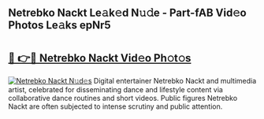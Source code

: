 ## Netrebko Nackt Le𝚊k𝚎d N𝚞𝚍e - Part-fAB Vid𝚎o Photos Le𝚊ks epNr5

# <h2><a href="http://fb7i3rg.evod.top/?m=Netrebko+Nackt">🔗 👉🔴 Netrebko Nackt Vid𝚎o Ph𝚘t𝚘s</a></h2>

[![Netrebko Nackt N𝚞d𝚎s](https://i.imgur.com/8V9OHl7.gif)](http://fb7i3rg.evod.top/?m=Netrebko+Nackt)
Digital entertainer Netrebko Nackt and multimedia artist, celebrated for disseminating dance and lifestyle content via collaborative dance routines and short videos. Public figures Netrebko Nackt are often subjected to intense scrutiny and public attention. 
